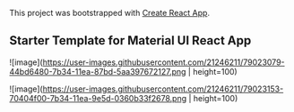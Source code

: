 This project was bootstrapped with [Create React App](https://github.com/facebook/create-react-app).

## Starter Template for Material UI React App

![image](https://user-images.githubusercontent.com/21246211/79023079-44bd6480-7b34-11ea-87bd-5aa397672127.png | height=100)

![image](https://user-images.githubusercontent.com/21246211/79023153-70404f00-7b34-11ea-9e5d-0360b33f2678.png | height=100)
